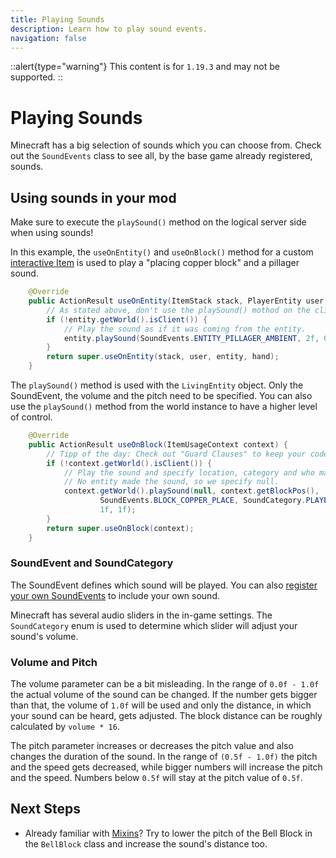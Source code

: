 ```yaml
---
title: Playing Sounds
description: Learn how to play sound events.
navigation: false
---
```


::alert{type="warning"}
This content is for `1.19.3` and may not be supported.
::

# Playing Sounds

Minecraft has a big selection of sounds which you can choose from. Check out the `SoundEvents` class to see all, by the base game already registered, sounds.

## Using sounds in your mod

Make sure to execute the `playSound()` method on the logical server side when using sounds!

In this example, the `useOnEntity()` and `useOnBlock()` method for a custom [interactive Item](/items/interactive-items) is used to play a "placing copper block" and a pillager sound.

```java
    @Override
    public ActionResult useOnEntity(ItemStack stack, PlayerEntity user, LivingEntity entity, Hand hand) {
        // As stated above, don't use the playSound() mothod on the client side - it wont work!
        if (!entity.getWorld().isClient()) {
            // Play the sound as if it was coming from the entity.
            entity.playSound(SoundEvents.ENTITY_PILLAGER_AMBIENT, 2f, 0.7f);
        }
        return super.useOnEntity(stack, user, entity, hand);
    }

```

The `playSound()` method is used with the `LivingEntity` object. Only the SoundEvent, the volume and the pitch need to be specified. You can also use the `playSound()`  method from the world instance to have a higher level of control.

```java
    @Override
    public ActionResult useOnBlock(ItemUsageContext context) {
        // Tipp of the day: Check out "Guard Clauses" to keep your code clean.
        if (!context.getWorld().isClient()) {
            // Play the sound and specify location, category and who made the sound.
            // No entity made the sound, so we specify null.
            context.getWorld().playSound(null, context.getBlockPos(), 
                    SoundEvents.BLOCK_COPPER_PLACE, SoundCategory.PLAYERS, 
                    1f, 1f);
        }        
        return super.useOnBlock(context);
    }
```

### SoundEvent and SoundCategory

The SoundEvent defines which sound will be played. You can also [register your own SoundEvents](/sounds/register-custom-sounds) to include your own sound.

Minecraft has several audio sliders in the in-game settings. The `SoundCategory` enum is used to determine which slider will adjust your sound's volume.

### Volume and Pitch

The volume parameter can be a bit misleading. In the range of `0.0f - 1.0f` the actual volume of the sound can be changed. If the number gets bigger than that, the volume of `1.0f` will be used and only the distance, in which your sound can be heard, gets adjusted. The block distance can be roughly calculated by `volume * 16`.

The pitch parameter increases or decreases the pitch value and also changes the duration of the sound. In the range of `(0.5f - 1.0f)` the pitch and the speed gets decreased, while bigger numbers will increase the pitch and the speed. Numbers below `0.5f` will stay at the pitch value of `0.5f`.

## Next Steps

- Already familiar with [Mixins](/introduction/mixins)? Try to lower the pitch of the Bell Block in the `BellBlock` class and increase the sound's distance too.